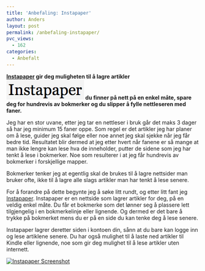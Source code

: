 ```yaml
---
title: 'Anbefaling: Instapaper'
author: Anders
layout: post
permalink: /anbefaling-instapaper/
pvc_views:
  - 162
categories:
  - Anbefalt
---
```

**[Instapaper][1] gir deg muligheten til å lagre artikler[<img class="alignright size-full wp-image-203" title="InstapaperLogo" src="/wp-content/uploads/2011/09/Skjermbilde-2011-09-14-kl.-09.55.12.png" alt="InstapaperLogo" width="203" height="52" />][2] du finner på nett på en enkel måte, spare deg for hundrevis av bokmerker og du slipper å fylle nettleseren med faner.**

Jeg har en stor uvane, etter jeg tar en nettleser i bruk går det maks 3 dager så har jeg minimum 15 faner oppe. Som regel er det artikler jeg har planer om å lese, guider jeg skal følge eller noe annet jeg skal sjekke når jeg får bedre tid. Resultatet blir dermed at jeg etter hvert når fanene er så mange at man ikke lengre kan lese hva de inneholder, putter de sidene som jeg har tenkt å lese i bokmerker. Noe som resulterer i at jeg får hundrevis av bokmerker i forskjellige mapper.

Bokmerker tenker jeg at egentlig skal de brukes til å lagre nettsider man bruker ofte, ikke til å lagre alle slags artikler man har tenkt å lese senere.

For å forandre på dette begynte jeg å søke litt rundt, og etter litt fant jeg [Instapaper][1]. Instapaper er en nettside som lagrer artikler for deg, på en veldig enkel måte. Du får et bokmerke som det lønner seg å plassere lett tilgjengelig i en bokmerkelinje eller lignende. Og dermed er det bare å trykke på bokmerket mens du er på en side du kan tenke deg å lese senere.

Instapaper lagrer deretter siden i kontoen din, sånn at du bare kan logge inn og lese artiklene senere. Du har også mulighet til å laste ned artikler til Kindle eller lignende, noe som gir deg mulighet til å lese artikler uten internett.

[<img class="alignleft size-medium wp-image-200" title="InstapaperScreen" src="http://andeers.com/wordpress/wp-content/uploads/2011/09/Skjermbilde-2011-09-14-kl.-09.48.21-300x187.png" alt="Instapaper Screenshot" width="300" height="187" />][3]

 [1]: http://www.instapaper.com/ "Instapaper"
 [2]: http://www.instapaper.com/
 [3]: /wp-content/uploads/2011/09/Skjermbilde-2011-09-14-kl.-09.48.21.png
